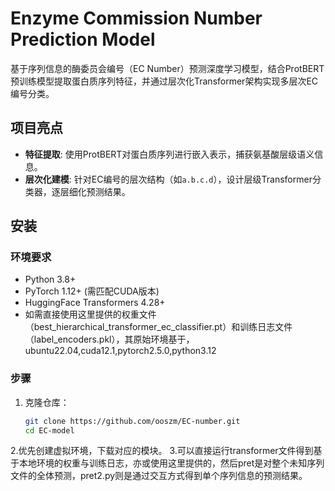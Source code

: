 # Enzyme Commission Number Prediction Model

基于序列信息的酶委员会编号（EC Number）预测深度学习模型，结合ProtBERT预训练模型提取蛋白质序列特征，并通过层次化Transformer架构实现多层次EC编号分类。

## 项目亮点
- **特征提取**: 使用ProtBERT对蛋白质序列进行嵌入表示，捕获氨基酸层级语义信息。
- **层次化建模**: 针对EC编号的层次结构（如`a.b.c.d`），设计层级Transformer分类器，逐层细化预测结果。

## 安装

### 环境要求
- Python 3.8+
- PyTorch 1.12+ (需匹配CUDA版本)
- HuggingFace Transformers 4.28+
- 如需直接使用这里提供的权重文件（best_hierarchical_transformer_ec_classifier.pt）和训练日志文件（label_encoders.pkl），其原始环境基于，ubuntu22.04,cuda12.1,pytorch2.5.0,python3.12

### 步骤
1. 克隆仓库：
   ```bash
   git clone https://github.com/ooszm/EC-number.git
   cd EC-model
2.优先创建虚拟环境，下载对应的模块。
3.可以直接运行transformer文件得到基于本地环境的权重与训练日志，亦或使用这里提供的，然后pret是对整个未知序列文件的全体预测，pret2.py则是通过交互方式得到单个序列信息的预测结果。
